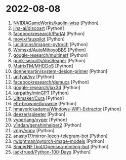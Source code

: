 # 2022-08-08

1. [NVIDIAGameWorks/kaolin-wisp](https://github.com/NVIDIAGameWorks/kaolin-wisp "NVIDIA Kaolin Wisp is a PyTorch library powered by NVIDIA Kaolin Core to work with neural fields (including NeRFs, NGLOD, instant-ngp and VQAD).") [Python]
2. [jina-ai/discoart](https://github.com/jina-ai/discoart "Create Disco Diffusion artworks in one line") [Python]
3. [facebookresearch/ParlAI](https://github.com/facebookresearch/ParlAI "A framework for training and evaluating AI models on a variety of openly available dialogue datasets.") [Python]
4. [moyix/fauxpilot](https://github.com/moyix/fauxpilot "FauxPilot - an open-source GitHub Copilot server") [Python]
5. [lucidrains/imagen-pytorch](https://github.com/lucidrains/imagen-pytorch "Implementation of Imagen, Google's Text-to-Image Neural Network, in Pytorch") [Python]
6. [Womsxd/AutoMihoyoBBS](https://github.com/Womsxd/AutoMihoyoBBS "米游社自动签到，支持：崩坏二、崩坏三、原神、未定事件簿，米游币自动获取") [Python]
7. [google-research/multinerf](https://github.com/google-research/multinerf "A Code Release for Mip-NeRF 360, Ref-NeRF, and RawNeRF") [Python]
8. [punk-security/dnsReaper](https://github.com/punk-security/dnsReaper "dnsReaper - subdomain takeover tool for attackers, bug bounty hunters and the blue team!") [Python]
9. [MatrixTM/MHDDoS](https://github.com/MatrixTM/MHDDoS "Best DDoS Attack Script Python3, (Cyber / DDos) Attack With 56 Methods") [Python]
10. [donnemartin/system-design-primer](https://github.com/donnemartin/system-design-primer "Learn how to design large-scale systems. Prep for the system design interview. Includes Anki flashcards.") [Python]
11. [unifyai/ivy](https://github.com/unifyai/ivy "The Unified Machine Learning Framework") [Python]
12. [facebookresearch/demucs](https://github.com/facebookresearch/demucs "Code for the paper Hybrid Spectrogram and Waveform Source Separation") [Python]
13. [google-research/jax3d](https://github.com/google-research/jax3d "") [Python]
14. [karpathy/minGPT](https://github.com/karpathy/minGPT "A minimal PyTorch re-implementation of the OpenAI GPT (Generative Pretrained Transformer) training") [Python]
15. [Ultimaker/Cura](https://github.com/Ultimaker/Cura "3D printer / slicing GUI built on top of the Uranium framework") [Python]
16. [eth-brownie/brownie](https://github.com/eth-brownie/brownie "A Python-based development and testing framework for smart contracts targeting the Ethereum Virtual Machine.") [Python]
17. [hmaverickadams/Windows-WiFi-Extractor](https://github.com/hmaverickadams/Windows-WiFi-Extractor "Extract Windows Wi-Fi Passwords to Remote URL") [Python]
18. [deezer/spleeter](https://github.com/deezer/spleeter "Deezer source separation library including pretrained models.") [Python]
19. [vyperlang/vyper](https://github.com/vyperlang/vyper "Pythonic Smart Contract Language for the EVM") [Python]
20. [y1ndan/genshinhelper2](https://github.com/y1ndan/genshinhelper2 "A Python library for miHoYo bbs and HoYoLAB Community. genshin 原神签到小助手 树脂提醒 微博超话 米游社米游币 崩坏3") [Python]
21. [vnpy/vnpy](https://github.com/vnpy/vnpy "基于Python的开源量化交易平台开发框架") [Python]
22. [anasty17/mirror-leech-telegram-bot](https://github.com/anasty17/mirror-leech-telegram-bot "Official Repository: Telegram bot which can download torrents, mega , google drive, telegram file and direct links + all yt-dlp supported sites, then upload them to google drive or telegram cloud. This bot supports more features like zip or extract before upload, seed after upload using qBittorrent or aria2c and many more, read features below.") [Python]
23. [rwightman/pytorch-image-models](https://github.com/rwightman/pytorch-image-models "PyTorch image models, scripts, pretrained weights -- ResNet, ResNeXT, EfficientNet, EfficientNetV2, NFNet, Vision Transformer, MixNet, MobileNet-V3/V2, RegNet, DPN, CSPNet, and more") [Python]
24. [SniperNFTbot/Opensea-minting-bot](https://github.com/SniperNFTbot/Opensea-minting-bot "Private Solana Minting Bot | OpenSea Mint Bot") [Python]
25. [jackfrued/Python-100-Days](https://github.com/jackfrued/Python-100-Days "Python - 100天从新手到大师") [Python]

